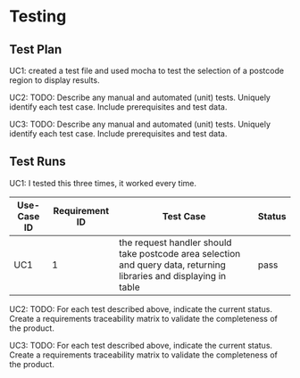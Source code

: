# Testing

## Test Plan
UC1: created a test file and used mocha to test the selection of a postcode region to display results.

UC2:
TODO: Describe any manual and automated (unit) tests. Uniquely identify each test case. Include prerequisites and test data.

UC3:
TODO: Describe any manual and automated (unit) tests. Uniquely identify each test case. Include prerequisites and test data.

## Test Runs
UC1: I tested this three times, it worked every time.

| Use-Case ID | Requirement ID | Test Case | Status |
| ----------- | -------------- | --------- | ------ |
| UC1 | 1 | the request handler should take postcode area selection and query data, returning libraries and displaying in table | pass |

UC2:
TODO: For each test described above, indicate the current status. 
Create a requirements traceability matrix to validate the completeness of the product.

UC3:
TODO: For each test described above, indicate the current status. 
Create a requirements traceability matrix to validate the completeness of the product.